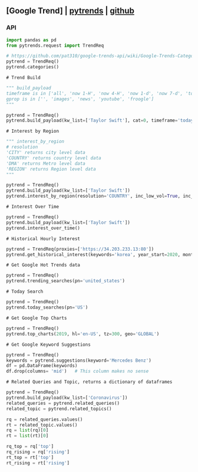 ## [Google Trend] | [pytrends](https://towardsdatascience.com/google-trends-api-for-python-a84bc25db88f) | [github](https://github.com/GeneralMills/pytrends)


### API
```python
import pandas as pd
from pytrends.request import TrendReq

# https://github.com/pat310/google-trends-api/wiki/Google-Trends-Categories
pytrend = TrendReq()
pytrend.categories()
```
`# Trend Build`
```python
""" build_payload
timeframe is in ['all', 'now 1-H', 'now 4-H', 'now 1-d', 'now 7-d', 'today 1-m', 'today 3-m', 'today 12-m', 'today 5-y', '2016-12-14 2017-01-25', '2017-02-06T10 2017-02-12T07']
gprop is in ['', 'images', 'news', 'youtube', 'froogle']
"""

pytrend = TrendReq()
pytrend.build_payload(kw_list=['Taylor Swift'], cat=0, timeframe='today 5-y', geo='', gprop='')
```
`# Interest by Region`
```python
""" interest_by_region
# resolution
'CITY' returns city level data
'COUNTRY' returns country level data
'DMA' returns Metro level data
'REGION' returns Region level data
"""

pytrend = TrendReq()
pytrend.build_payload(kw_list=['Taylor Swift'])
pytrend.interest_by_region(resolution='COUNTRY', inc_low_vol=True, inc_geo_code=True)
```
`# Interest Over Time`
```python
pytrend = TrendReq()
pytrend.build_payload(kw_list=['Taylor Swift'])
pytrend.interest_over_time()
```
`# Historical Hourly Interest`
```python
pytrend = TrendReq(proxies=['https://34.203.233.13:80'])
pytrend.get_historical_interest(keywords='korea', year_start=2020, month_start=1, day_start=1, hour_start=0, year_end=2020, month_end=2, day_end=1, hour_end=0, cat=0, geo='', gprop='', sleep=0)
```
`# Get Google Hot Trends data`
```python
pytrend = TrendReq()
pytrend.trending_searches(pn='united_states')
```
`# Today Search`
```python
pytrend = TrendReq()
pytrend.today_searches(pn='US')
```
`# Get Google Top Charts`
```python
pytrend = TrendReq()
pytrend.top_charts(2019, hl='en-US', tz=300, geo='GLOBAL')
```
`# Get Google Keyword Suggestions`
```python
pytrend = TrendReq()
keywords = pytrend.suggestions(keyword='Mercedes Benz')
df = pd.DataFrame(keywords)
df.drop(columns= 'mid')   # This column makes no sense
```
`# Related Queries and Topic, returns a dictionary of dataframes`
```python
pytrend = TrendReq()
pytrend.build_payload(kw_list=['Coronavirus'])
related_queries = pytrend.related_queries()
related_topic = pytrend.related_topics()

rq = related_queries.values()
rt = related_topic.values()
rq = list(rq)[0]
rt = list(rt)[0]

rq_top = rq['top']
rq_rising = rq['rising']
rt_top = rt['top']
rt_rising = rt['rising']
```
